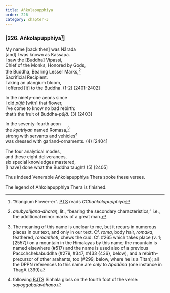 ```yaml
---
title: Aṅkolapupphiya
order: 226
category: chapter-3
---
```


### \[226. Aṅkolapupphiya[^1]\]

My name \[back then\] was Nārada  
\[and\] I was known as Kassapa.  
I saw the \[Buddha\] Vipassi,  
Chief of the Monks, Honored by Gods,  
the Buddha, Bearing Lesser Marks,[^2]  
Sacrificial Recipient.  
Taking an alangium bloom,  
I offered \[it\] to the Buddha. (1-2) \[2401-2402\]

In the ninety-one aeons since  
I did *pūjā* \[with\] that flower,  
I’ve come to know no bad rebirth:  
that’s the fruit of Buddha-*pūjā*. (3) \[2403\]

In the seventy-fourth aeon  
the *kṣatriyan* named Romasa,[^3]  
strong with servants and vehicles[^4]  
was dressed with garland-ornaments. (4) \[2404\]

The four analytical modes,  
and these eight deliverances,  
six special knowledges mastered,  
\[I have\] done what the Buddha taught! (5) \[2405\]

Thus indeed Venerable Aṅkolapupphiya Thera spoke these verses.

The legend of Aṅkolapupphiya Thera is finished.

[^1]: “Alangium Flower-er”. <abbr title="Pali Text Society">PTS</abbr> reads *<span class="diacritics" data-state="on">C</span><span class="no-diacritics" data-state="off">Ch</span>aṅkolapupphiya*

[^2]: *anubyañjana-dharaŋ*, lit., “bearing the secondary characteristics,” i.e., the additional minor marks of a great man.

[^3]: The meaning of this name is unclear to me, but it recurs in numerous places in our text, and only in our text. Cf. *roma*, body hair, *romaka*, feathered, *romantheti*, chews the cud. Cf. \#265 which takes place (v. 1; \[2557\]) on a mountain in the Himalayas by this name; the mountain is named elsewhere (\#517) and the name is used also of a previous Pa<span class="diacritics" data-state="on">cc</span><span class="no-diacritics" data-state="off">chch</span>ekabuddha (\#279, \#347, \#433 {436}, below), and a rebirth-precursor of other arahants, too (\#299, below, where he is a Titan); all the DPPN references to this name are *only* to *Apadāna* (one instance in ThagA i.399)

[^4]: following <abbr title="Buddha Jayanthi Tripitaka Series">BJTS</abbr> Sinhala gloss on the fourth foot of the verse: *sayoggabalavāhano*
